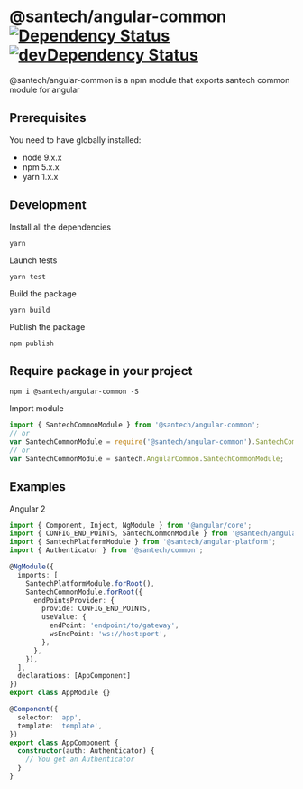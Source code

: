 @santech/angular-common
[![Dependency Status](https://david-dm.org/santech-org/studio/status.svg?path=%40santech%2Fangular-common)](https://david-dm.org/santech-org/studio?path=%40santech%2Fangular-common)
[![devDependency Status](https://david-dm.org/santech-org/studio/dev-status.svg?path=%40santech%2Fangular-common)](https://david-dm.org/santech-org/studio?path=%40santech%2Fangular-common&type=dev)
========

@santech/angular-common is a npm module that exports santech common module for angular

## Prerequisites

You need to have globally installed:

* node 9.x.x
* npm 5.x.x
* yarn 1.x.x

## Development

Install all the dependencies

```
yarn
```

Launch tests

```
yarn test
```

Build the package

```
yarn build
```

Publish the package

```
npm publish
```

## Require package in your project

```
npm i @santech/angular-common -S
```

Import module

```javascript
import { SantechCommonModule } from '@santech/angular-common';
// or
var SantechCommonModule = require('@santech/angular-common').SantechCommonModule;
// or
var SantechCommonModule = santech.AngularCommon.SantechCommonModule;
```

## Examples

Angular 2

```typescript
import { Component, Inject, NgModule } from '@angular/core';
import { CONFIG_END_POINTS, SantechCommonModule } from '@santech/angular-common';
import { SantechPlatformModule } from '@santech/angular-platform';
import { Authenticator } from '@santech/common';

@NgModule({
  imports: [
    SantechPlatformModule.forRoot(),
    SantechCommonModule.forRoot({
      endPointsProvider: {
        provide: CONFIG_END_POINTS,
        useValue: {
          endPoint: 'endpoint/to/gateway',
          wsEndPoint: 'ws://host:port',
        },
      },
    }),
  ],
  declarations: [AppComponent]
})
export class AppModule {}

@Component({
  selector: 'app',
  template: 'template',
})
export class AppComponent {
  constructor(auth: Authenticator) {
    // You get an Authenticator
  }
}
```
